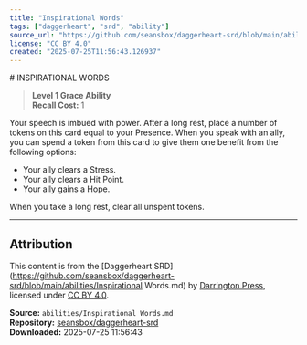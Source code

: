 ```yaml
---
title: "Inspirational Words"
tags: ["daggerheart", "srd", "ability"]
source_url: "https://github.com/seansbox/daggerheart-srd/blob/main/abilities/Inspirational Words.md"
license: "CC BY 4.0"
created: "2025-07-25T11:56:43.126937"
---
```


﻿# INSPIRATIONAL WORDS

> **Level 1 Grace Ability**  
> **Recall Cost:** 1

Your speech is imbued with power. After a long rest, place a number of tokens on this card equal to your Presence. When you speak with an ally, you can spend a token from this card to give them one benefit from the following options:

- Your ally clears a Stress.
- Your ally clears a Hit Point.
- Your ally gains a Hope.

When you take a long rest, clear all unspent tokens.

---

## Attribution

This content is from the [Daggerheart SRD](https://github.com/seansbox/daggerheart-srd/blob/main/abilities/Inspirational Words.md) by [Darrington Press](https://darringtonpress.com/), licensed under [CC BY 4.0](https://creativecommons.org/licenses/by/4.0/).

**Source:** `abilities/Inspirational Words.md`  
**Repository:** [seansbox/daggerheart-srd](https://github.com/seansbox/daggerheart-srd)  
**Downloaded:** 2025-07-25 11:56:43

